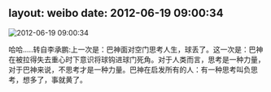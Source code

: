 layout: weibo
date: 2012-06-19 09:00:34
---
<meta name="referrer" content="no-referrer" />

<img src="/images/renren.ico" style="float: left;"/>2012-06-19 09:00:34

哈哈.....转自李承鹏:上一次是：巴神面对空门思考人生，球丢了。这一次是：巴神在被拉得失去重心时下意识将球钩进球门死角。对于人类而言，思考是一种力量，对于巴神来说，不思考才是一种力量。巴神在启发所有的人：有一种思考叫负思考，想多了，事就黄了。

